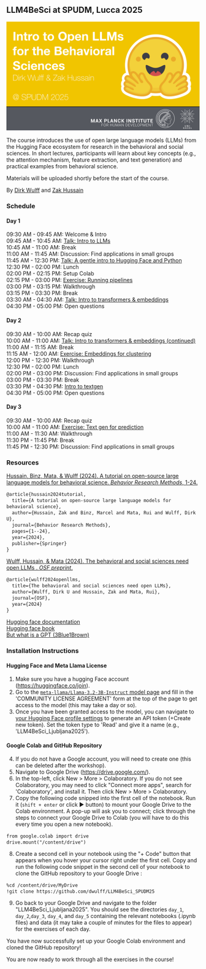 ## LLM4BeSci at SPUDM, Lucca 2025

![cover image](cover.png)

The course introduces the use of open large language models (LLMs) from the Hugging Face ecosystem for research in the behavioral and social sciences. In short lectures, participants will learn about key concepts (e.g., the attention mechanism, feature extraction, and text generation) and practical examples from behavioral science.

Materials will be uploaded shortly before the start of the course.

By [Dirk Wulff](https://www.mpib-berlin.mpg.de/person/93374/2549) and [Zak Hussain](https://zak-hussain.github.io/)

### Schedule

#### Day 1
<font style="font-size:10">09:30 AM - 09:45 AM: Welcome & Intro<br>
09:45 AM - 10:45 AM: [Talk: Intro to LLMs]()<br>
10:45 AM - 11:00 AM: Break<br>
11:00 AM - 11:45 AM: Discussion: Find applications in small groups<br>
11:45 AM - 12:30 PM: [Talk: A gentle intro to Hugging Face and Python]()<br>
12:30 PM - 02:00 PM: Lunch<br>
02:00 PM - 02:15 PM: Setup Colab<br>
02:15 PM - 03:00 PM: [Exercise: Running pipelines]()<br>
03:00 PM - 03:15 PM: Walkthrough<br>
03:15 PM - 03:30 PM: Break<br>
03:30 AM - 04:30 AM: [Talk: Intro to transformers & embeddings]()<br>
04:30 PM - 05:00 PM: Open questions<br>

#### Day 2
09:30 AM - 10:00 AM: Recap quiz<br>
10:00 AM - 11:00 AM: [Talk: Intro to transformers & embeddings (continued)]()<br>
11:00 AM - 11:15 AM: Break<br>
11:15 AM - 12:00 AM: [Exercise: Embeddings for clustering]()<br>
12:00 PM - 12:30 PM: Walkthrough<br>
12:30 PM - 02:00 PM: Lunch<br>
02:00 PM - 03:00 PM: Discussion: Find applications in small groups<br>
03:00 PM - 03:30 PM: Break<br>
03:30 PM - 04:30 PM: [Intro to textgen]()<br>
04:30 PM - 05:00 PM: Open questions<br>

#### Day 3
09:30 AM - 10:00 AM: Recap quiz<br>
10:00 AM - 11:00 AM: [Exercise: Text gen for prediction]()<br>
11:00 AM - 11:30 AM: Walkthrough<br>
11:30 PM - 11:45 PM: Break<br>
11:45 PM - 12:30 PM: Discussion: Find applications in small groups<br>

### Resources
<a href="https://doi.org/10.3758/s13428-024-02455-8">Hussain, Binz, Mata, & Wulff (2024). A tutorial on open-source large language models for behavioral science. *Behavior Research Methods*, 1-24.
</a>
```
@article{hussain2024tutorial,
  title={A tutorial on open-source large language models for behavioral science},
  author={Hussain, Zak and Binz, Marcel and Mata, Rui and Wulff, Dirk U},
  journal={Behavior Research Methods},
  pages={1--24},
  year={2024},
  publisher={Springer}
}
```

<a href="https://osf.io/preprints/osf/ybvzs_v1">Wulff, Hussain, & Mata (2024). The behavioral and social sciences need open LLMs
. *OSF preprint*.
</a>
```
@article{wulff2024openllms,
  title={The behavioral and social sciences need open LLMs},
  author={Wulff, Dirk U and Hussain, Zak and Mata, Rui},
  journal={OSF},
  year={2024}
}
```

[Hugging face documentation](https://huggingface.co/docs)<br>
[Hugging face book](https://transformersbook.com/)<br>
[But what is a GPT (3Blue1Brown)](https://www.youtube.com/watch?v=wjZofJX0v4M&list=PLZHQObOWTQDNU6R1_67000Dx_ZCJB-3pi&index=5)<br>

### Installation Instructions

#### Hugging Face and Meta Llama License
1. Make sure you have a hugging Face account (https://huggingface.co/join).
2. Go to the [`meta-llama/Llama-3.2-3B-Instruct` model page](https://huggingface.co/meta-llama/Llama-3.2-3B-Instruct) and fill in the 'COMMUNITY LICENSE AGREEMENT' form at the top of the page to get access to the model (this may take a day or so).
3. Once you have been granted access to the model, you can navigate to [your Hugging Face profile settings](https://huggingface.co/settings/tokens) to generate an API token (+Create new token). Set the token type to 'Read' and give it a name (e.g., 'LLM4BeSci_Ljubljana2025').

#### Google Colab and GitHub Repository
4. If you do not have a Google account, you will need to create one (this can be deleted after the workshop).
5. Navigate to Google Drive (https://drive.google.com/).
6. In the top-left, click New > More > Colaboratory. If you do not see Colaboratory, you may need to click "Connect more apps", 
search for 'Colaboratory', and install it. Then click New > More > Colaboratory.
7. Copy the following code snipped into the first cell of the notebook. Run it (```shift + enter``` or click &#9658; button) to mount your Google Drive to the Colab environment.
A pop-up will ask you to connect; click through the steps to connect your Google Drive to Colab (you will have to do this
every time you open a new notebook).
```
from google.colab import drive
drive.mount("/content/drive")
```
8. Create a second cell in your notebook using the "+ Code" button that appears when you hover your cursor right under the first cell. Copy and run the following code snippet in the second cell of your notebook to clone the GitHub repository to your Google Drive :
```
%cd /content/drive/MyDrive
!git clone https://github.com/dwulff/LLM4BeSci_SPUDM25
```
9. Go back to your Google Drive and navigate to the folder "LLM4BeSci_Ljubljana2025". You should see the directories `day_1`, `day_2`,`day_3`, `day_4`, and `day_5` containing the relevant notebooks (.ipynb files) and data (it may take  a couple of minutes for the files to appear) for the exercises of each day.

You have now successfully set up your Google Colab environment and cloned the GitHub repository! 

You are now ready to work through all the exercises in the course! 
